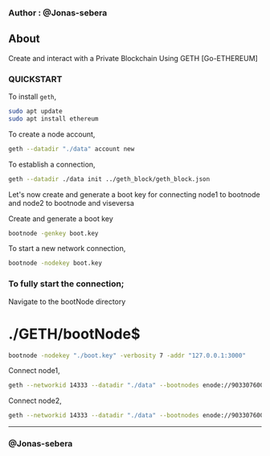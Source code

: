 ### Author : @Jonas-sebera

## About
Create and interact with a Private Blockchain Using GETH [Go-ETHEREUM]

### QUICKSTART

To install `geth`,
```sh
sudo apt update
sudo apt install ethereum
```

To create a node account,
```sh
geth --datadir "./data" account new 
```

To establish a connection,
```sh
geth --datadir ./data init ../geth_block/geth_block.json
```

Let's now create and generate a boot key for connecting node1 to bootnode and node2 to bootnode and viseversa

Create and generate a boot key
```sh
bootnode -genkey boot.key
```

To start a new network connection,
```sh
bootnode -nodekey boot.key
```

### To fully start the connection;

Navigate to the bootNode directory
 # ./GETH/bootNode$ 

```sh
bootnode -nodekey "./boot.key" -verbosity 7 -addr "127.0.0.1:3000"
```
Connect node1,

```sh
geth --networkid 14333 --datadir "./data" --bootnodes enode://903307600f04d59ff73ecc41016a2112aedebd4021799f764092872bd4aa75b55786bb14665f6171707ba5aa242afe7691b70303deea79ab46c0f63af6d59fed@127.0.0.1:0?discport=30301 --port 30300 --ipcdisable --syncmode full --rpc --allow-insecure-unlock --rpccorsdomain "*" --rpcport 8545 --unlock 0xa23b87d009c9023BeF10442568C3392CA3eeD89d --password password.txt --mine console
```

Connect node2,
```sh
geth --networkid 14333 --datadir "./data" --bootnodes enode://903307600f04d59ff73ecc41016a2112aedebd4021799f764092872bd4aa75b55786bb14665f6171707ba5aa242afe7691b70303deea79ab46c0f63af6d59fed@127.0.0.1:0?discport=30301 --port 30300 --ipcdisable --syncmode full --rpc --allow-insecure-unlock --rpccorsdomain "*" --rpcport 8545 --unlock 0xa23b87d009c9023BeF10442568C3392CA3eeD89d --password password.txt --mine console
```

<hr>

### @Jonas-sebera